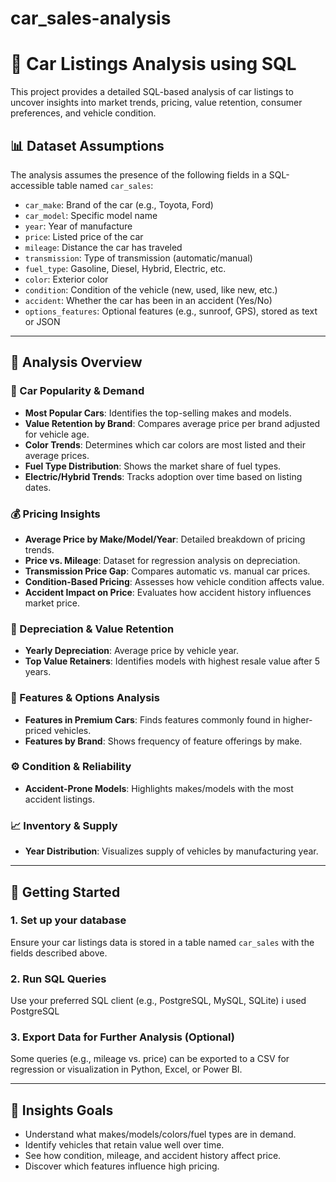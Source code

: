 # car_sales-analysis
# 🚗 Car Listings Analysis using SQL

This project provides a detailed SQL-based analysis of car listings to uncover insights into market trends, pricing, value retention, consumer preferences, and vehicle condition.
## 📊 Dataset Assumptions

The analysis assumes the presence of the following fields in a SQL-accessible table named `car_sales`:

- `car_make`: Brand of the car (e.g., Toyota, Ford)
- `car_model`: Specific model name
- `year`: Year of manufacture
- `price`: Listed price of the car
- `mileage`: Distance the car has traveled
- `transmission`: Type of transmission (automatic/manual)
- `fuel_type`: Gasoline, Diesel, Hybrid, Electric, etc.
- `color`: Exterior color
- `condition`: Condition of the vehicle (new, used, like new, etc.)
- `accident`: Whether the car has been in an accident (Yes/No)
- `options_features`: Optional features (e.g., sunroof, GPS), stored as text or JSON


---

## 📌 Analysis Overview

### 🚗 Car Popularity & Demand

- **Most Popular Cars**: Identifies the top-selling makes and models.
- **Value Retention by Brand**: Compares average price per brand adjusted for vehicle age.
- **Color Trends**: Determines which car colors are most listed and their average prices.
- **Fuel Type Distribution**: Shows the market share of fuel types.
- **Electric/Hybrid Trends**: Tracks adoption over time based on listing dates.

### 💰 Pricing Insights

- **Average Price by Make/Model/Year**: Detailed breakdown of pricing trends.
- **Price vs. Mileage**: Dataset for regression analysis on depreciation.
- **Transmission Price Gap**: Compares automatic vs. manual car prices.
- **Condition-Based Pricing**: Assesses how vehicle condition affects value.
- **Accident Impact on Price**: Evaluates how accident history influences market price.

### 🧾 Depreciation & Value Retention

- **Yearly Depreciation**: Average price by vehicle year.
- **Top Value Retainers**: Identifies models with highest resale value after 5 years.

### 🧰 Features & Options Analysis

- **Features in Premium Cars**: Finds features commonly found in higher-priced vehicles.
- **Features by Brand**: Shows frequency of feature offerings by make.

### ⚙️ Condition & Reliability

- **Accident-Prone Models**: Highlights makes/models with the most accident listings.

### 📈 Inventory & Supply

- **Year Distribution**: Visualizes supply of vehicles by manufacturing year.

---

## 💾 Getting Started

### 1. **Set up your database**

Ensure your car listings data is stored in a table named `car_sales` with the fields described above.

### 2. **Run SQL Queries**

Use your preferred SQL client (e.g., PostgreSQL, MySQL, SQLite)  i used PostgreSQL

### 3. **Export Data for Further Analysis (Optional)**

Some queries (e.g., mileage vs. price) can be exported to a CSV for regression or visualization in Python, Excel, or Power BI.

---

## 🧠 Insights Goals

- Understand what makes/models/colors/fuel types are in demand.
- Identify vehicles that retain value well over time.
- See how condition, mileage, and accident history affect price.
- Discover which features influence high pricing.